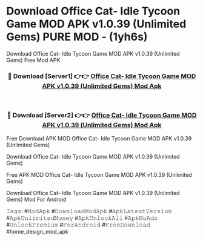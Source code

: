 # Download Office Cat- Idle Tycoon Game MOD APK v1.0.39 (Unlimited Gems) PURE MOD - (1yh6s)
Download Office Cat- Idle Tycoon Game MOD APK v1.0.39 (Unlimited Gems) Free Mod APK

<div align="center">
<h3>🔴 Download [Server1] 👉👉 <a href="https://apk-comot.site?title=Office_Cat-_Idle_Tycoon_Game_MOD_APK_v1.0.39_(Unlimited_Gems)">Office Cat- Idle Tycoon Game MOD APK v1.0.39 (Unlimited Gems) Mod Apk</a></h3><br>

<h3>🔴 Download [Server2] 👉👉 <a href="https://apk-comot.site?title=Office_Cat-_Idle_Tycoon_Game_MOD_APK_v1.0.39_(Unlimited_Gems)">Office Cat- Idle Tycoon Game MOD APK v1.0.39 (Unlimited Gems) Mod Apk</a></h3>
</div>


Free Download APK MOD Office Cat- Idle Tycoon Game MOD APK v1.0.39 (Unlimited Gems)

Download Office Cat- Idle Tycoon Game MOD APK v1.0.39 (Unlimited Gems) 

Free APK MOD Office Cat- Idle Tycoon Game MOD APK v1.0.39 (Unlimited Gems) 

Download Office Cat- Idle Tycoon Game MOD APK v1.0.39 (Unlimited Gems) Mod For Android

𝚃𝚊𝚐𝚜: #𝙼𝚘𝚍𝙰𝚙𝚔 #𝙳𝚘𝚠𝚗𝚕𝚘𝚊𝚍𝙼𝚘𝚍𝙰𝚙𝚔 #𝙰𝚙𝚔𝙻𝚊𝚝𝚎𝚜𝚝𝚅𝚎𝚛𝚜𝚒𝚘𝚗 #𝙰𝚙𝚔𝚄𝚗𝚕𝚒𝚖𝚒𝚝𝚎𝚍𝙼𝚘𝚗𝚎𝚢 #𝙰𝚙𝚔𝚄𝚗𝚕𝚘𝚌𝚔𝙰𝚕𝚕 #𝙰𝚙𝚔𝙽𝚘𝙰𝚍𝚜 #𝚄𝚗𝚕𝚘𝚌𝚔𝙿𝚛𝚎𝚖𝚒𝚞𝚖 #𝙵𝚘𝚛𝙰𝚗𝚍𝚛𝚘𝚒𝚍 #𝙵𝚛𝚎𝚎𝙳𝚘𝚠𝚗𝚕𝚘𝚊𝚍 #home_design_mod_apk